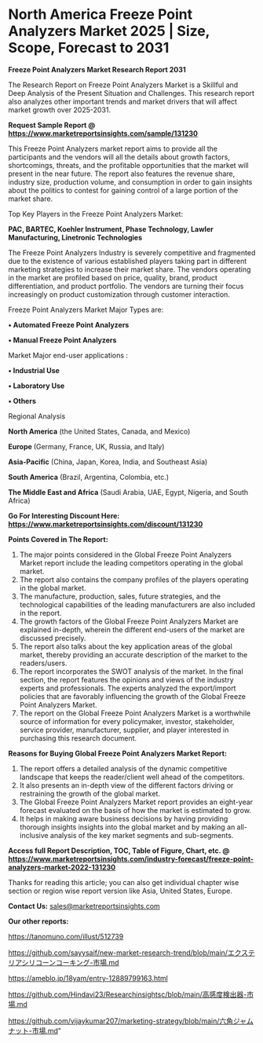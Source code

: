 # North America Freeze Point Analyzers Market 2025 | Size, Scope, Forecast to 2031

<strong>Freeze Point Analyzers Market Research Report 2031</strong>

The Research Report on Freeze Point Analyzers Market is a Skillful and Deep Analysis of the Present Situation and Challenges. This research report also analyzes other important trends and market drivers that will affect market growth over 2025-2031.

<strong>Request Sample Report @ <a href=https://www.marketreportsinsights.com/sample/131230>https://www.marketreportsinsights.com/sample/131230</a></strong>

This Freeze Point Analyzers market report aims to provide all the participants and the vendors will all the details about growth factors, shortcomings, threats, and the profitable opportunities that the market will present in the near future. The report also features the revenue share, industry size, production volume, and consumption in order to gain insights about the politics to contest for gaining control of a large portion of the market share.

Top Key Players in the Freeze Point Analyzers Market:

<strong>PAC, BARTEC, Koehler Instrument, Phase Technology, Lawler Manufacturing, Linetronic Technologies</strong>

The Freeze Point Analyzers Industry is severely competitive and fragmented due to the existence of various established players taking part in different marketing strategies to increase their market share. The vendors operating in the market are profiled based on price, quality, brand, product differentiation, and product portfolio. The vendors are turning their focus increasingly on product customization through customer interaction.

Freeze Point Analyzers Market Major Types are:

<strong>• Automated Freeze Point Analyzers

• Manual Freeze Point Analyzers</strong>

Market Major end-user applications :

<strong>• Industrial Use

• Laboratory Use

• Others</strong>

Regional Analysis

</u><strong><b>North America</b></strong> (the United States, Canada, and Mexico)

<strong><b>Europe </b></strong>(Germany, France, UK, Russia, and Italy)

<strong><b>Asia-Pacific</b></strong> (China, Japan, Korea, India, and Southeast Asia)

<strong><b>South America</b></strong> (Brazil, Argentina, Colombia, etc.)

<strong><b>The Middle East and Africa</b></strong> (Saudi Arabia, UAE, Egypt, Nigeria, and South Africa)

<strong>Go For Interesting Discount Here: <a href=https://www.marketreportsinsights.com/discount/131230>https://www.marketreportsinsights.com/discount/131230</a></strong>

<strong>Points Covered in The Report:</strong>
<ol>
  <li>The major points considered in the Global Freeze Point Analyzers Market report include the leading competitors operating in the global market.</li>
  <li>The report also contains the company profiles of the players operating in the global market.</li>
  <li>The manufacture, production, sales, future strategies, and the technological capabilities of the leading manufacturers are also included in the report.</li>
  <li>The growth factors of the Global Freeze Point Analyzers Market are explained in-depth, wherein the different end-users of the market are discussed precisely.</li>
  <li>The report also talks about the key application areas of the global market, thereby providing an accurate description of the market to the readers/users.</li>
  <li>The report incorporates the SWOT analysis of the market. In the final section, the report features the opinions and views of the industry experts and professionals. The experts analyzed the export/import policies that are favorably influencing the growth of the Global Freeze Point Analyzers Market.</li>
  <li>The report on the Global Freeze Point Analyzers Market is a worthwhile source of information for every policymaker, investor, stakeholder, service provider, manufacturer, supplier, and player interested in purchasing this research document.</li>
</ol>
<strong>Reasons for Buying Global Freeze Point Analyzers Market Report:</strong>

<ol>
  <li>The report offers a detailed analysis of the dynamic competitive landscape that keeps the reader/client well ahead of the competitors.</li>
  <li>It also presents an in-depth view of the different factors driving or restraining the growth of the global market.</li>
  <li>The Global Freeze Point Analyzers Market report provides an eight-year forecast evaluated on the basis of how the market is estimated to grow.</li>
  <li>It helps in making aware business decisions by having providing thorough insights insights into the global market and by making an all-inclusive analysis of the key market segments and sub-segments.</li>
</ol>
<strong>Access full Report Description, TOC, Table of Figure, Chart, etc. @ <a href=https://www.marketreportsinsights.com/industry-forecast/freeze-point-analyzers-market-2022-131230>https://www.marketreportsinsights.com/industry-forecast/freeze-point-analyzers-market-2022-131230</a></strong>


Thanks for reading this article; you can also get individual chapter wise section or region wise report version like Asia, United States, Europe.

<strong>Contact Us:</strong>
sales@marketreportsinsights.com

<strong>Our other reports:</strong>

<a href=https://tanomuno.com/illust/512739>https://tanomuno.com/illust/512739</a>

<a href=https://github.com/sayysaif/new-market-research-trend/blob/main/エクステリアシリコーンコーキング-市場.md>https://github.com/sayysaif/new-market-research-trend/blob/main/エクステリアシリコーンコーキング-市場.md</a>

<a href=https://ameblo.jp/18yam/entry-12889799163.html>https://ameblo.jp/18yam/entry-12889799163.html</a>

<a href=https://github.com/Hindavi23/Researchinsightsc/blob/main/高感度検出器-市場.md>https://github.com/Hindavi23/Researchinsightsc/blob/main/高感度検出器-市場.md</a>

<a href=https://github.com/vijaykumar207/marketing-strategy/blob/main/六角ジャムナット-市場.md>https://github.com/vijaykumar207/marketing-strategy/blob/main/六角ジャムナット-市場.md</a>"
